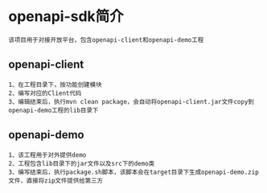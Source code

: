 # openapi-sdk简介
    该项目用于对接开放平台，包含openapi-client和openapi-demo工程
    
## openapi-client
    1、在工程目录下，按功能创建模块
    2、编写对应的Client代码
    3、编辑结束后，执行mvn clean package，会自动将openapi-client.jar文件copy到openapi-demo工程的lib目录下

## openapi-demo
    1、该工程用于对外提供demo
    2、工程包含lib目录下的jar文件以及src下的demo类
    3、编写结束后，执行package.sh脚本，该脚本会在target目录下生成openapi-demo.zip文件，直接将zip文件提供给第三方